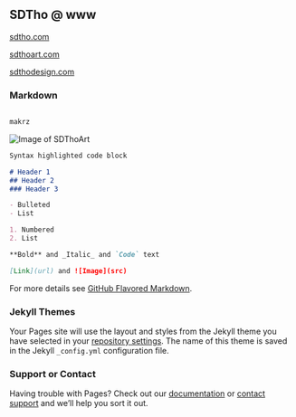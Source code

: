 ## SDTho @ www

[sdtho.com](https://www.sdtho.com/)

[sdthoart.com](https://www.sdthoart.com/)

[sdthodesign.com](https://www.sdthodesign.com/)


### Markdown

```markdown

makrz

```

![Image of SDThoArt](https://sdtho.github.io/images/gitsdtho.jpg)

```markdown
Syntax highlighted code block

# Header 1
## Header 2
### Header 3

- Bulleted
- List

1. Numbered
2. List

**Bold** and _Italic_ and `Code` text

[Link](url) and ![Image](src)
```

For more details see [GitHub Flavored Markdown](https://guides.github.com/features/mastering-markdown/).

### Jekyll Themes

Your Pages site will use the layout and styles from the Jekyll theme you have selected in your [repository settings](https://github.com/SDTho/sdtho.github.io/settings). The name of this theme is saved in the Jekyll `_config.yml` configuration file.

### Support or Contact

Having trouble with Pages? Check out our [documentation](https://help.github.com/categories/github-pages-basics/) or [contact support](https://github.com/contact) and we’ll help you sort it out.

